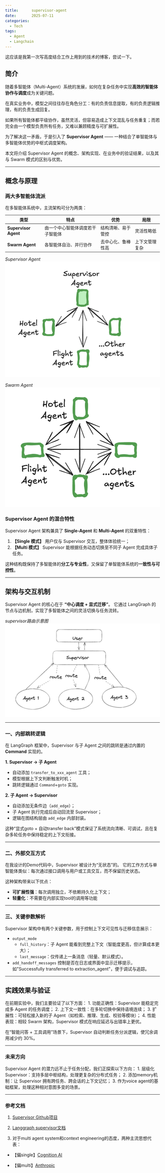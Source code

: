 ```yaml
---
title:      supervisor-agent
date:       2025-07-11
categories:
  - Tech
tags:
  - Agent
  - Langchain
---
```


这应该是我第一次写高度结合工作上用到的技术的博客，尝试一下。

## 简介

随着多智能体（Multi-Agent）系统的发展，如何在复杂任务中实现**高效的智能体协作与调度**成为关键问题。

在真实业务中，模型之间往往存在角色分工：有的负责信息提取，有的负责逻辑推理，有的负责生成回复。

如果所有智能体都平级协作，虽然灵活，但容易造成上下文混乱与任务重复；而若完全由一个模型负责所有任务，又难以兼顾精度与可扩展性。

为了解决这一矛盾，于是引入了 **Supervisor Agent** —— 一种结合了单智能体与多智能体优势的中枢式调度架构。

本文将介绍 Supervisor Agent 的概念、架构实现、在业务中的验证结果，以及其与 Swarm 模式的区别与优势。

---

## 概念与原理

### 两大多智能体流派

在多智能体系统中，主流架构可分为两类：

| 类型 | 特点 | 优势 | 局限 |
|------|------|------|------|
| **Supervisor Agent** | 由一个中心智能体调度若干子智能体 | 结构清晰、易于管控 | 灵活性略低 |
| **Swarm Agent** | 各智能体自治、并行协作 | 去中心化、鲁棒性高 | 上下文管理复杂 |

*Supervisor Agent*
![](/assets/images/supervisor-agent/supervisor-agent.png)

*Swarm Agent*
![](/assets/images/supervisor-agent/swarm-agent.png)

### Supervisor Agent 的混合特性

Supervisor Agent 架构兼具了 **Single-Agent** 和 **Multi-Agent** 的双重特性：

1. **【Single 模式】** 用户仅与 Supervisor 交互，整体体验统一；
2. **【Multi 模式】** Supervisor 能根据任务动态切换至不同子 Agent 完成具体子任务。

这种结构既保持了多智能体的**分工与专业性**，又保留了单智能体系统的**一致性与可控性**。

---

## 架构与交互机制

Supervisor Agent 的核心在于 **“中心调度 + 显式迁移”**。
它通过 LangGraph 的节点与边机制，实现了多智能体之间的灵活切换与任务流转。

*supervisor路由示意图*
![](/assets/images/supervisor-agent/supervisor-router.png)

---

### 一、内部跳转逻辑

在 LangGraph 框架中，Supervisor 与子 Agent 之间的跳转是通过内置的 **Command** 实现的。

**1. Supervisor → 子 Agent**

- 自动添加 `transfer_to_xxx_agent` 工具；
- 模型根据上下文判断触发时机；
- 跳转逻辑通过 `Command`+`goto` 实现。

**2. 子 Agent → Supervisor**

- 自动添加无条件边（`add_edge`）；
- 子 Agent 执行完成后自动回流至 Supervisor；
- 逻辑在图结构层由 `add_edge` 内部封装。

这种“显式goto + 自动transfer back”模式保证了系统流向清晰、可调试，且在复杂多轮任务中保持稳定的上下文衔接。

---

### 二、外部交互方式

在我设计的Demo代码中，Supervisor 被设计为“无状态”的。
它的工作方式与单智能体类似：每次通过接口调用与用户或工具交互，而不保留历史状态。

这种架构带来以下优点：

- **可扩展性强**：每次调用独立，不依赖持久化上下文；
- **轻量化**：不需要在内部实现tool的调用等功能

---

### 三、关键参数解析

Supervisor 架构中有两个关键参数，用于控制上下文可见性与迁移信息展示：
- `output_mode`
  - `full_history`：子 Agent 能看到完整上下文（智能度更高，但计算成本更大）；
  - `last_message`：仅传递上一条消息（轻量、默认模式）。
- `add_handoff_messages`
  控制是否在日志或界面中显示迁移提示，如"Successfully transferred to extraction_agent"，便于调试与追踪。

---

## 实践效果与验证
在前期实验中，我们主要验证了以下方面：
	1.	功能正确性：Supervisor 能稳定完成多 Agent 的任务调度；
	2.	上下文一致性：在多轮切换中保持语境连续；
	3.	扩展性：可轻松接入新的子 Agent（如检索、推理、生成、校验等模块）；
	4.	性能表现：相较 Swarm 架构，Supervisor 模式在响应延迟与出错率上更优。

在“智能问答 + 工具调用”场景下，Supervisor 自动判断任务分派逻辑，使冗余调用减少约 30%。

---

### 未来方向
Supervisor Agent 的潜力远不止于任务分配，我们正探索以下方向：
	1. 层级化 Supervisor：支持多层中枢结构，处理更复杂的分布式任务；
	2. 添加memory机制：让 Supervisor 拥有跨任务、跨会话的上下文记忆；
	3. 作为voice agent的基础框架，处理这种相对意图多变的场景。

---

### 参考文档

1. [Supervisor Github项目](https://github.com/langchain-ai/langgraph-supervisor-py)
    
2. [Langgraph supervisor文档](https://langchain-ai.github.io/langgraph/agents/multi-agent/#supervisor)

3. 对于multi agent system和context engineering的态度，两种主流思想代表：

- 【偏single】[Cognition AI](https://cognition.ai/blog/dont-build-multi-agents#a-theory-of-building-long-running-agents)
        
- 【偏multi】[Anthropic](https://www.anthropic.com/engineering/built-multi-agent-research-system)
